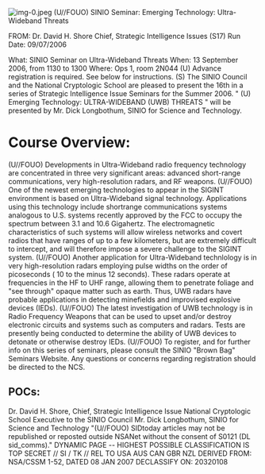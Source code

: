 ![img-0.jpeg](img-0.jpeg)
(U//FOUO) SINIO Seminar: Emerging Technology: Ultra-Wideband Threats

FROM: Dr. David H. Shore
Chief, Strategic Intelligence Issues (S17)
Run Date: 09/07/2006

What: SINIO Seminar on Ultra-Wideband Threats
When: 13 September 2006, from 1130 to 1300
Where: Ops 1, room 2N044
(U) Advance registration is required. See below for instructions.
(S) The SINIO Council and the National Cryptologic School are pleased to present the 16th in a series of Strategic Intelligence Issue Seminars for the Summer 2006. " (U) Emerging Technology: ULTRA-WIDEBAND (UWB) THREATS " will be presented by Mr. Dick Longbothum, SINIO for Science and Technology.

# Course Overview: 

(U//FOUO) Developments in Ultra-Wideband radio frequency technology are concentrated in three very significant areas: advanced short-range communications, very high-resolution radars, and RF weapons.
(U//FOUO) One of the newest emerging technologies to appear in the SIGINT environment is based on Ultra-Wideband signal technology. Applications using this technology include shortrange communications systems analogous to U.S. systems recently approved by the FCC to occupy the spectrum between 3.1 and 10.6 Gigahertz. The electromagnetic characteristics of such systems will allow wireless networks and covert radios that have ranges of up to a few kilometers, but are extremely difficult to intercept, and will therefore impose a severe challenge to the SIGINT system.
(U//FOUO) Another application for Ultra-Wideband technlology is in very high-resolution radars employing pulse widths on the order of picoseconds ( 10 to the minus 12 seconds). These radars operate at frequencies in the HF to UHF range, allowing them to penetrate foliage and "see through" opaque matter such as earth. Thus, UWB radars have probable applications in detecting minefields and improvised explosive devices (IEDs).
(U//FOUO) The latest investigation of UWB technology is in Radio Frequency Weapons that can be used to upset and/or destroy electronic circuits and systems such as computers and radars. Tests are presently being conducted to determine the ability of UWB devices to detonate or otherwise destroy IEDs.
(U//FOUO) To register, and for further info on this series of seminars, please consult the SINIO "Brown Bag" Seminars Website. Any questions or concerns regarding registration should be directed to the NCS.

## POCs:

Dr. David H. Shore, Chief, Strategic Intelligence Issue
National Cryptologic School
Executive to the SINIO Council
Mr. Dick Longbothum, SINIO for Science and Technology
"(U//FOUO) SIDtoday articles may not be republished or reposted outside NSANet without the consent of S0121 (DL sid_comms)."
DYNAMIC PAGE -- HIGHEST POSSIBLE CLASSIFICATION IS TOP SECRET // SI / TK // REL TO USA AUS CAN GBR NZL
DERIVED FROM: NSA/CSSM 1-52, DATED 08 JAN 2007 DECLASSIFY ON: 20320108
